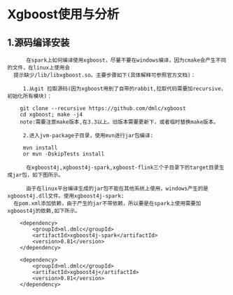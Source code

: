Xgboost使用与分析
===
1.源码编译安装
---  
          在spark上如何编译使用xgboost，尽量不要在windows编译，因为cmake会产生不同的文件，在linux上使用会  
      提示缺少/lib/libxgboost.so。主要步骤如下(具体解释可参照官方文档)：
      
         1.从git 拉取源码(因为xgboost用到了自带的rabbit,拉取代码需要加recursive，初始化所有模块)：
```
    git clone --recursive https://github.com/dmlc/xgboost
    cd xgboost; make -j4
    note:需要注意make版本,在3.3以上。旧版本需要更新下，或者临时替换make版本。
```
      
         2.进入jvm-package子目录，使用mvn进行jar包编译:
```
     mvn install
     or mvn -DskipTests install
```
          在xgboost4j,xgboost4j-spark,xgboost-flink三个子目录下的target目录生成jar包，如下图所示。
    
          由于在linux平台编译生成的jar包不能在其他系统上使用，windows产生的是xgboost4j.dll文件。使用xgboost4j-spark:  
      在pom.xml添加依赖，由于产生的jar不带依赖，所以要是在spark上使用需要加xgboost4j的依赖,如下所示。
```
    <dependency>
        <groupId>ml.dmlc</groupId>
        <artifactId>xgboost4j-spark</artifactId>
        <version>0.81</version>
    </dependency>

    <dependency>
        <groupId>ml.dmlc</groupId>
        <artifactId>xgboost4j</artifactId>
        <version>0.81</version>
    </dependency>
```
